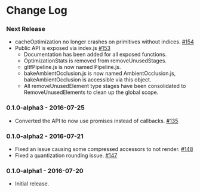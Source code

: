 Change Log
==========

### Next Release

* cacheOptimization no longer crashes on primitives without indices. [#154](https://github.com/AnalyticalGraphicsInc/gltf-pipeline/issues/154)
* Public API is exposed via index.js [#153](https://github.com/AnalyticalGraphicsInc/gltf-pipeline/issues/153)
  * Documentation has been added for all exposed functions.
  * OptimizationStats is removed from removeUnusedStages.
  * gltfPipeline.js is now named Pipeline.js.
  * bakeAmbientOcclusion.js is now named AmbientOcclusion.js, bakeAmbientOcclusion is accessible via this object.
  * All removeUnusedElement type stages have been consolidated to RemoveUnusedElements to clean up the global scope.

### 0.1.0-alpha3 - 2016-07-25

* Converted the API to now use promises instead of callbacks. [#135](https://github.com/AnalyticalGraphicsInc/gltf-pipeline/pull/135)

### 0.1.0-alpha2 - 2016-07-21

* Fixed an issue causing some compressed accessors to not render. [#148](https://github.com/AnalyticalGraphicsInc/gltf-pipeline/pull/148)
* Fixed a quantization rounding issue. [#147](https://github.com/AnalyticalGraphicsInc/gltf-pipeline/pull/147)

### 0.1.0-alpha1 - 2016-07-20

* Initial release.
